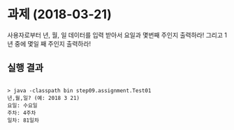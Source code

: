 # 과제 (2018-03-21)
사용자로부터 년, 월, 일  데이터를 입력 받아서
요일과 몇번째 주인지 출력하라!
그리고 1년 중에 몇일 째 주인지 출력하라!
## 실행 결과
```

> java -classpath bin step09.assignment.Test01
년,월,일? (예: 2018 3 21) 
요일: 수요일
주차: 4주차
일차: 81일차

```